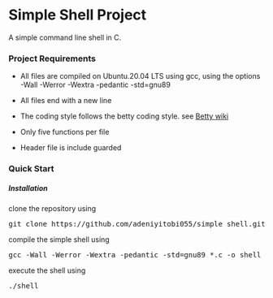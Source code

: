 # Simple Shell Project

A simple command line shell in C.

### Project Requirements

- All files are compiled on Ubuntu.20.04 LTS using gcc, using the options -Wall -Werror -Wextra -pedantic -std=gnu89

- All files end with a new line

- The coding style follows the betty coding style. see <a href="https://github.com/holbertonschool/Betty/wiki">Betty wiki</a>

- Only five functions per file

- Header file is include guarded


### Quick Start

##### Installation

clone the repository using

<pre>git clone https://github.com/adeniyitobi055/simple_shell.git</pre>

compile the simple shell using

<pre>gcc -Wall -Werror -Wextra -pedantic -std=gnu89 *.c -o shell </pre>

execute the shell using 

<pre>./shell</pre>
